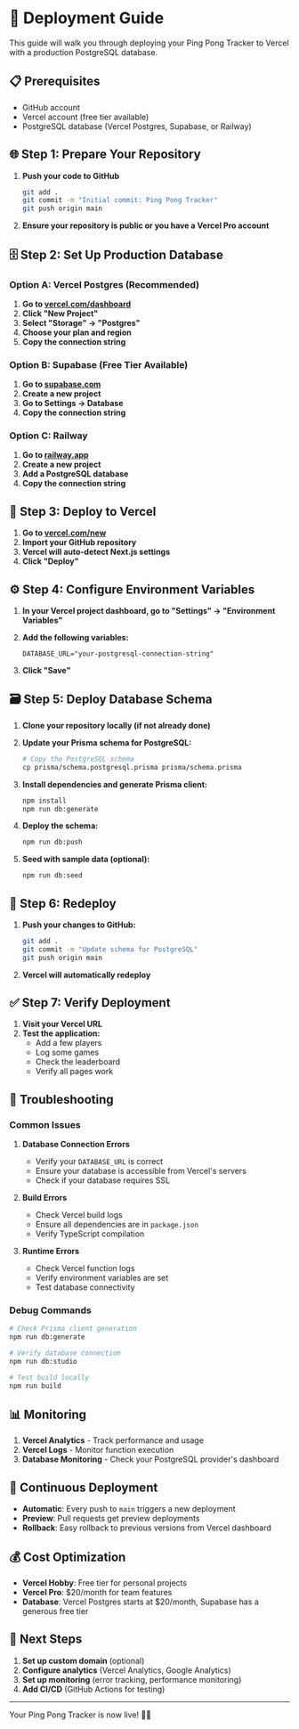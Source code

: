 # 🚀 Deployment Guide

This guide will walk you through deploying your Ping Pong Tracker to Vercel with a production PostgreSQL database.

## 📋 Prerequisites

- GitHub account
- Vercel account (free tier available)
- PostgreSQL database (Vercel Postgres, Supabase, or Railway)

## 🌐 Step 1: Prepare Your Repository

1. **Push your code to GitHub**
   ```bash
   git add .
   git commit -m "Initial commit: Ping Pong Tracker"
   git push origin main
   ```

2. **Ensure your repository is public or you have a Vercel Pro account**

## 🗄️ Step 2: Set Up Production Database

### Option A: Vercel Postgres (Recommended)

1. **Go to [vercel.com/dashboard](https://vercel.com/dashboard)**
2. **Click "New Project"**
3. **Select "Storage" → "Postgres"**
4. **Choose your plan and region**
5. **Copy the connection string**

### Option B: Supabase (Free Tier Available)

1. **Go to [supabase.com](https://supabase.com)**
2. **Create a new project**
3. **Go to Settings → Database**
4. **Copy the connection string**

### Option C: Railway

1. **Go to [railway.app](https://railway.app)**
2. **Create a new project**
3. **Add a PostgreSQL database**
4. **Copy the connection string**

## 🚀 Step 3: Deploy to Vercel

1. **Go to [vercel.com/new](https://vercel.com/new)**
2. **Import your GitHub repository**
3. **Vercel will auto-detect Next.js settings**
4. **Click "Deploy"**

## ⚙️ Step 4: Configure Environment Variables

1. **In your Vercel project dashboard, go to "Settings" → "Environment Variables"**
2. **Add the following variables:**

   ```env
   DATABASE_URL="your-postgresql-connection-string"
   ```

3. **Click "Save"**

## 🗃️ Step 5: Deploy Database Schema

1. **Clone your repository locally (if not already done)**
2. **Update your Prisma schema for PostgreSQL:**

   ```bash
   # Copy the PostgreSQL schema
   cp prisma/schema.postgresql.prisma prisma/schema.prisma
   ```

3. **Install dependencies and generate Prisma client:**
   ```bash
   npm install
   npm run db:generate
   ```

4. **Deploy the schema:**
   ```bash
   npm run db:push
   ```

5. **Seed with sample data (optional):**
   ```bash
   npm run db:seed
   ```

## 🔄 Step 6: Redeploy

1. **Push your changes to GitHub:**
   ```bash
   git add .
   git commit -m "Update schema for PostgreSQL"
   git push origin main
   ```

2. **Vercel will automatically redeploy**

## ✅ Step 7: Verify Deployment

1. **Visit your Vercel URL**
2. **Test the application:**
   - Add a few players
   - Log some games
   - Check the leaderboard
   - Verify all pages work

## 🔧 Troubleshooting

### Common Issues

1. **Database Connection Errors**
   - Verify your `DATABASE_URL` is correct
   - Ensure your database is accessible from Vercel's servers
   - Check if your database requires SSL

2. **Build Errors**
   - Check Vercel build logs
   - Ensure all dependencies are in `package.json`
   - Verify TypeScript compilation

3. **Runtime Errors**
   - Check Vercel function logs
   - Verify environment variables are set
   - Test database connectivity

### Debug Commands

```bash
# Check Prisma client generation
npm run db:generate

# Verify database connection
npm run db:studio

# Test build locally
npm run build
```

## 📊 Monitoring

1. **Vercel Analytics** - Track performance and usage
2. **Vercel Logs** - Monitor function execution
3. **Database Monitoring** - Check your PostgreSQL provider's dashboard

## 🔄 Continuous Deployment

- **Automatic**: Every push to `main` triggers a new deployment
- **Preview**: Pull requests get preview deployments
- **Rollback**: Easy rollback to previous versions from Vercel dashboard

## 💰 Cost Optimization

- **Vercel Hobby**: Free tier for personal projects
- **Vercel Pro**: $20/month for team features
- **Database**: Vercel Postgres starts at $20/month, Supabase has a generous free tier

## 🎯 Next Steps

1. **Set up custom domain** (optional)
2. **Configure analytics** (Vercel Analytics, Google Analytics)
3. **Set up monitoring** (error tracking, performance monitoring)
4. **Add CI/CD** (GitHub Actions for testing)

---

Your Ping Pong Tracker is now live! 🏓✨
